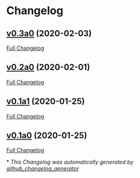 # Changelog

## [v0.3a0](https://github.com/davafons/dial/tree/v0.3a0) (2020-02-03)

[Full Changelog](https://github.com/davafons/dial/compare/v0.2a0...v0.3a0)

## [v0.2a0](https://github.com/davafons/dial/tree/v0.2a0) (2020-02-01)

[Full Changelog](https://github.com/davafons/dial/compare/v0.1a1...v0.2a0)

## [v0.1a1](https://github.com/davafons/dial/tree/v0.1a1) (2020-01-25)

[Full Changelog](https://github.com/davafons/dial/compare/v0.1a0...v0.1a1)

## [v0.1a0](https://github.com/davafons/dial/tree/v0.1a0) (2020-01-25)

[Full Changelog](https://github.com/davafons/dial/compare/1f5b525784e9d3ce2b5f01a878104e926b5abb06...v0.1a0)



\* *This Changelog was automatically generated by [github_changelog_generator](https://github.com/github-changelog-generator/github-changelog-generator)*
